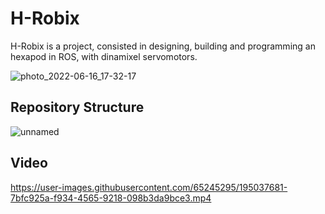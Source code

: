 # H-Robix

H-Robix is a project, consisted in designing, building and programming an hexapod in ROS, with dinamixel servomotors.



![photo_2022-06-16_17-32-17](https://user-images.githubusercontent.com/65245295/195049259-039b3ba3-06bd-4a9c-95d8-c9cb65a84974.png)


## Repository Structure

![unnamed](https://user-images.githubusercontent.com/65245295/195334585-585f9b8c-c6b1-4c32-bbeb-32d4209fe6b2.png)




## Video
https://user-images.githubusercontent.com/65245295/195037681-7bfc925a-f934-4565-9218-098b3da9bce3.mp4


